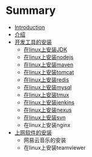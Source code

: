 # Summary

* [Introduction](README.md)
* [介绍](introduce.md)
* [开发工具的安装](install-development-tools.md)
   * [在linux上安装JDK](install-jdk-on-linux.md)
   * [在linux上安装nodejs](install-nodejs-on-linux.md)
   * [在linux上安装maven](install_maven_on_linux.md)
   * [在linux上安装tomcat](install_tomcat_on_linux.md)
   * [在linux上安装redis](install_redis_on_linux.md)
   * [在linux上安装mysql](install_mysql_on_linux.md)
   * [在linux上安装tmux](install_tmux_on_linux.md)
   * [在linux上安装jenkins](install_jenkins_on_linux.md)
   * [在linux上安装nexus](install_nexus_on_linux.md)
   * [在linux上安装svn](install_svn_on_linux.md)
   * 在linux上安装nginx
* [上网软件的安装](install-internet-tools.md)
   * 网易云音乐的安装
   * 在linux上安装teamviewer

